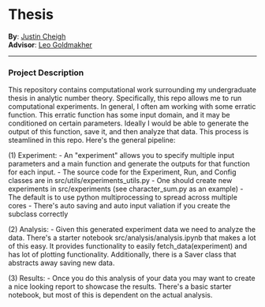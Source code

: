 # Thesis

**By**: [Justin Cheigh](https://www.linkedin.com/in/justin-cheigh/) <br>
**Advisor**: [Leo Goldmakher](https://web.williams.edu/Mathematics/lg5)  

---

### Project Description
This repository contains computational work surrounding my undergraduate thesis in analytic number theory.
Specifically, this repo allows me to run computational experiments. In general, I often am working with some
erratic function. This erratic function has some input domain, and it may be conditioned on certain parameters.
Ideally I would be able to generate the output of this function, save it, and then analyze that data. This process 
is steamlined in this repo. Here's the general pipeline:

(1) Experiment:
    - An "experiment" allows you to specify multiple input parameters and a main function and generate the outputs for
    that function for each input. 
    - The source code for the Experiment, Run, and Config classes are in src/utils/experiments_utils.py
    - One should create new experiments in src/experiments (see character_sum.py as an example)
    - The default is to use python multiprocessing to spread across multiple cores 
    - There's auto saving and auto input valiation if you create the subclass correctly 

(2) Analysis:
    - Given this generated experiment data we need to analyze the data. There's a starter notebook src/analysis/analysis.ipynb
    that makes a lot of this easy. It provides functionality to easily fetch_data(experiment) and has lot of plotting functionality. Additionally, there is a Saver class that abstracts away saving new data. 

(3) Results:
    - Once you do this analysis of your data you may want to create a nice looking report to showcase the results. There's a basic starter notebook, but most of this is dependent on the actual analysis.
